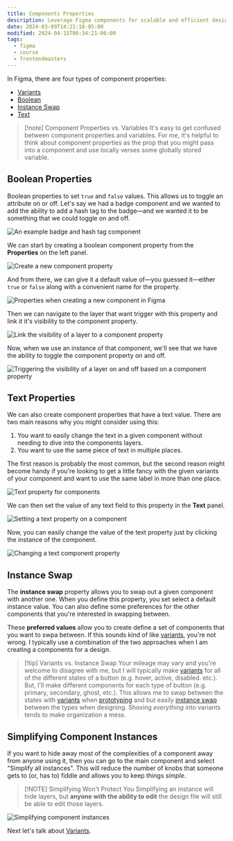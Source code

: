 ```yaml
---
title: Components Properties
description: Leverage Figma components for scalable and efficient design. Create, reuse, and manage elements easily for consistency and collaboration across projects.
date: 2024-03-09T14:21:18-05:00
modified: 2024-04-15T06:34:21-06:00
tags:
  - figma
  - course
  - frontendmasters
---
```


In Figma, there are four types of component properties:

- [Variants](variants.md)
- [Boolean](#boolean-properties)
- [Instance Swap](#simplifying-component-instances)
- [Text](#text-properties)

> [!note] Component Properties vs. Variables
> It's easy to get confused between component properties and variables. For me, it's helpful to think about component properties as the prop that you might pass into a component and use locally verses some globally stored variable.

## Boolean Properties

Boolean properties to set `true` and `false` values. This allows us to toggle an attribute on or off. Let's say we had a badge component and we wanted to add the ability to add a hash tag to the badge—and we wanted it to be something that we could toggle on and off.

![An example badge and hash tag component](assets/figma-badge-component.png)

We can start by creating a boolean component property from the **Properties** on the left panel.

![Create a new component property](assets/figma-create-component-property.png)

And from there, we can give it a default value of—you guessed it—either `true` or `false` along with a convenient name for the property.

![Properties when creating a new component in Figma](assets/figma-component-property-settings.png)

Then we can navigate to the layer that want trigger with this property and link it it's visibility to the component property.

![Link the visibility of a layer to a component property](assets/figma-visibility-based-on-component-property.png)

Now, when we use an instance of that component, we'll see that we have the ability to toggle the component property on and off.

![Triggering the visibility of a layer on and off based on a component property](assets/figma-component-property-on-instance.gif)

## Text Properties

We can also create component properties that have a text value. There are two main reasons why you might consider using this:

1. You want to easily change the text in a given component without needing to dive into the components layers.
2. You want to use the same piece of text in multiple places.

The first reason is probably the most common, but the second reason might become handy if you're looking to get a little fancy with the given variants of your component and want to use the same label in more than one place.

![Text property for components](assets/figma-component-property-text.png)

We can then set the value of any text field to this property in the **Text** panel.

![Setting a text property on a component](assets/figma-setting-a-text-property.png)

Now, you can easily change the value of the text property just by clicking the instance of the component.

![Changing a text component property](assets/figma-component-property-change-label.gif)

## Instance Swap

The **instance swap** property allows you to swap out a given component with another one. When you define this property, you set select a default instance value. You can also define some preferences for the other components that you're interested in swapping between.

These **preferred values** allow you to create define a set of components that you want to swpa between. If this sounds kind of like [variants](variants.md), you're not wrong. I typically use a combination of the two approaches when I am creating a components for a design.

> [!tip] Variants vs. Instance Swap
> Your mileage may vary and you're welcome to disagree with me, but I will typically make [variants](variants.md) for all of the different states of a button (e.g. hover, active, disabled. etc.). But, I'll make different components for each type of button (e.g. primary, secondary, ghost, etc.). This allows me to swap between the states with [variants](variants.md) when [prototyping](prototyping.md) and but easily [instance swap](#instance-swap) between the types when designing. Shoving _everything_ into variants tends to make organization a mess.

## Simplifying Component Instances

If you want to hide away most of the complexities of a component away from anyone using it, then you can go to the main component and select "Simplify all instances". This will reduce the number of knobs that someone gets to (or, has to) fiddle and allows you to keep things _simple_.

> [!NOTE] Simplifying Won't Protect You
> Simplifying an instance will hide layers, but **anyone with the ability to edit** the design file will still be able to edit those layers.

![Simplifying component instances](assets/figma-simplify-component-instance.gif)

Next let's talk about [Variants](variants.md).
